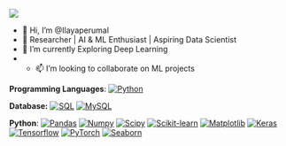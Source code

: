 ![](https://komarev.com/ghpvc/?username=ilayaperumal&color=blue)

- 👋 Hi, I’m @Ilayaperumal
- 👀 Researcher | AI & ML Enthusiast | Aspiring Data Scientist
- 🌱 I’m currently  Exploring Deep Learning
- - 📫 I’m looking to collaborate on ML projects
<!---
Ilayaperumal/Ilayaperumal is a ✨ special ✨ repository because its `README.md` (this file) appears on your GitHub profile.
You can click the Preview link to take a look at your changes.
--->

**Programming Languages**:
[![Python](https://img.shields.io/badge/-Python-black?style=flat&logo=python)](https://github.com/Ilayaperumal)



**Database:**
  [![SQL](https://img.shields.io/badge/-SQL-orange?style=flat&logo=sql)](https://github.com/Ilayaperumal)
  [![MySQL](https://img.shields.io/badge/-MySQL-white?style=flat&logo=mysql)](https://github.com/Ilayaperumal)
  
  
 **Python**:
[![Pandas](https://img.shields.io/badge/-Pandas-150458?style=flat&logo=Pandas)](https://github.com/Ilayaperumal)
[![Numpy](https://img.shields.io/badge/-Numpy-lightgray?style=flat&logo=Numpy&logoColor=white)](https://github.com/Ilayaperumal)
[![Scipy](https://img.shields.io/badge/-Scipy-blue?style=flat&logo=Scipy&logoColor=white)](https://github.com/Ilayaperumal)
[![Scikit-learn](https://img.shields.io/badge/-ScikitLearn-blue?style=flat&logo=Scikit-learn&logoColor=white)](https://github.com/Ilayaperumal)
[![Matplotlib](https://img.shields.io/badge/-Matplotlib-black?style=flat&logo=Matplotlib&logoColor=white&link=https://github.com/Quananhle/Python-AWS-TradingAI)](https://github.com/Ilayaperumal)
[![Keras](https://img.shields.io/badge/-Keras-D00000?style=flat&logo=Keras)](https://github.com/Ilayaperumal)
[![Tensorflow](https://img.shields.io/badge/-Tensorflow-gray?style=flat&logo=tensorflow)](https://github.com/Ilayaperumal) 
[![PyTorch](https://img.shields.io/badge/-PyTorch-EE4C2C?style=flat&logo=PyTorch&logoColor=white)](https://github.com/Ilayaperumal)
[![Seaborn](https://img.shields.io/badge/-Seaborn-blue?style=flat&logo=PyTorch&logoColor=pink)](https://github.com/Ilayaperumal)
